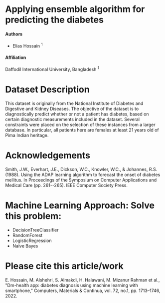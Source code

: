 # Applying ensemble algorithm for predicting the diabetes 

<h4> Authors</h4>
<ul>
<li> Elias Hossain <sup>1</sup></li>
</ul>
<h4> Affiliation</h4>
Daffodil International University, Bangladesh <sup>1</sup> <br>

# Dataset Description

This dataset is originally from the National Institute of Diabetes and Digestive and Kidney Diseases. The objective of the dataset is to diagnostically predict whether or not a patient has diabetes, based on certain diagnostic measurements included in the dataset. Several constraints were placed on the selection of these instances from a larger database. In particular, all patients here are females at least 21 years old of Pima Indian heritage. 

# Acknowledgements
Smith, J.W., Everhart, J.E., Dickson, W.C., Knowler, W.C., & Johannes, R.S. (1988). Using the ADAP learning algorithm to forecast the onset of diabetes mellitus. In Proceedings of the Symposium on Computer Applications and Medical Care (pp. 261--265). IEEE Computer Society Press.

# Machine Learning Approach: Solve this problem:
* DecisionTreeClassifier 
* RandomForest 
* LogisticRegression
* Naive Bayes 

# Please cite this article/work

E. Hossain, M. Alshehri, S. Almakdi, H. Halawani, M. Mizanur Rahman et al., "Dm-health app: diabetes diagnosis using machine learning with smartphone," Computers, Materials & Continua, vol. 72, no.1, pp. 1713–1746, 2022.
